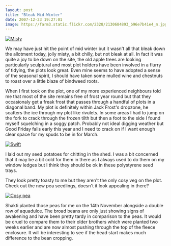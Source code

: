 ```yaml
---
layout: post
title: "Bleak Mid-Winter"
date: 2007-12-23 19:27:01
image: https://farm3.static.flickr.com/2328/2130684893_b96e7b41e4_m.jpg
---
```


[![Misty](https://farm3.static.flickr.com/2328/2130684893_b96e7b41e4_m.jpg)](https://www.flickr.com/photos/warriorwomen/2130684893/)

We may have just hit the point of mid winter but it wasn't all that bleak down the allotment today, jolly misty, a bit chilly, but not bleak at all. In fact it was quite a joy to be down on the site, the old apple trees are looking particularly sculptural and most plot holders have been involved in a flurry of tidying, the plots look great. Even mine seems to have adopted a sense of the seasonal spirit, I should have taken some mulled wine and chestnuts to roast over a little blaze of bindweed roots.

When I first took on the plot, one of my more experienced neighbours told me that most of the site remains free of frost year round but that they occasionaly get a freak frost that passes through a handful of plots in a diagonal band. My plot is definitely within Jack Frost's dropzone, he scatters the ice through my plot like rivulets. In some areas I had to jump on the fork to crack through the frozen tilth but then a foot to the side I found myself squelching in a soggy patch. Probably not ideal digging weather but Good Friday falls early this year and I need to crack on if I want enough clear space for my spuds to be in for March.

[![Swift](https://farm3.static.flickr.com/2166/2130683539_2618c7c238_m.jpg)](https://www.flickr.com/photos/warriorwomen/2130683539/)

I laid out my seed potatoes for chitting in the shed. I was a bit concerned that it may be a bit cold for them in there as I always used to do them on my window ledges but I think they should be ok in these polystyrene seed trays.

They look pretty toasty to me but they aren't the only cosy veg on the plot. Check out the new pea seedlings, doesn't it look appealing in there?

[![Cosy pea](https://farm3.static.flickr.com/2328/2130684369_7e7137775a_m.jpg)](https://www.flickr.com/photos/warriorwomen/2130684369/)

Shakti planted those peas for me on the 14th November alongside a double row of aquadulce. The broad beans are only just showing signs of awakening and have been pretty tardy in comparison to the peas. It would be cruel to compare them to their older brothers which were planted two weeks earlier and are now almost pushing through the top of the fleece enclosure. It will be interesting to see if the head start makes much difference to the bean cropping.
